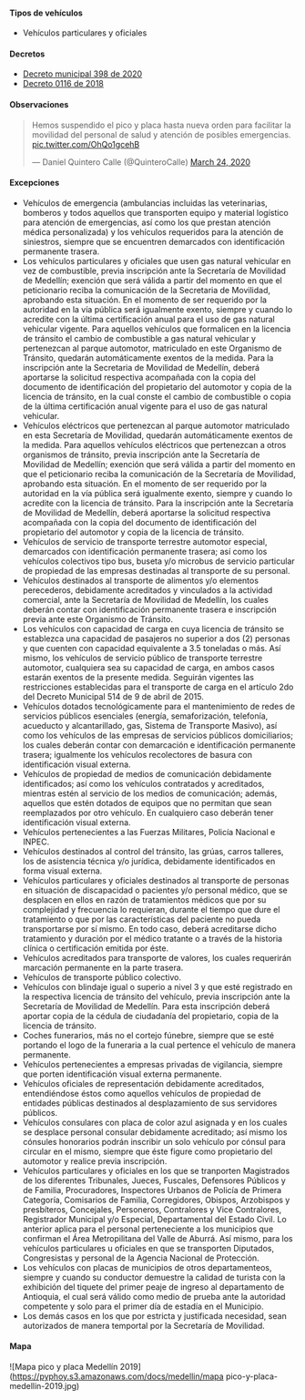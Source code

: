 #### Tipos de vehículos

- Vehículos particulares y oficiales

#### Decretos

- [Decreto municipal 398 de 2020](https://normograma.info/medellin/normograma/docs/pdf/mjd_alcamed_0398_2020.pdf)
- [Decreto 0116 de 2018](https://www.medellin.gov.co/movilidad/jdownloads/Normas/Normatividad/Decretos%20Municipales/2018/decreto_0116_de_2018.pdf)

#### Observaciones

<blockquote class="twitter-tweet"><p lang="es" dir="ltr">Hemos suspendido el pico y placa hasta nueva orden para facilitar la movilidad del personal de salud y atención de posibles emergencias. <a href="https://t.co/OhQo1gcehB">pic.twitter.com/OhQo1gcehB</a></p>&mdash; Daniel Quintero Calle (@QuinteroCalle) <a href="https://twitter.com/QuinteroCalle/status/1242284868186374144?ref_src=twsrc%5Etfw">March 24, 2020</a></blockquote> <script async src="https://platform.twitter.com/widgets.js" charset="utf-8"></script>

#### Excepciones

- Vehículos de emergencia (ambulancias incluidas las veterinarias, bomberos y todos aquellos que transporten equipo y material logístico para atención de emergencias, así como los que prestan atención médica personalizada) y los vehículos requeridos para la atención de siniestros, siempre que se encuentren demarcados con identificación permanente trasera.
- Los vehículos particulares y oficiales que usen gas natural vehicular en vez de combustible, previa inscripción ante la Secretaría de Movilidad de Medellín; exención que será válida a partir del momento en que el peticionario reciba la comunicación de la Secretaria de Movilidad, aprobando esta situación. En el momento de ser requerido por la autoridad en la vía pública será igualmente exento, siempre y cuando lo acredite con la última certificación anual para el uso de gas natural vehicular vigente. Para aquellos vehículos que formalicen en la licencia de tránsito el cambio de combustible a gas natural vehicular y pertenezcan al parque automotor, matriculado en este Organismo de Tránsito, quedarán automáticamente exentos de la medida. Para la inscripción ante la Secretaria de Movilidad de Medellín, deberá aportarse la solicitud respectiva acompañada con la copia del documento de identificación del propietario del automotor y copia de la licencia de tránsito, en la cual conste el cambio de combustible o copia de la última certificación anual vigente para el uso de gas natural vehicular.
- Vehículos eléctricos que pertenezcan al parque automotor matriculado en esta Secretaría de Movilidad, quedarán automáticamente exentos de la medida. Para aquellos vehículos eléctricos que pertenezcan a otros organismos de tránsito, previa inscripción ante la Secretaría de Movilidad de Medellín; exención que será válida a partir del momento en que el peticionario reciba la comunicación de la Secretaría de Movilidad, aprobando esta situación. En el momento de ser requerido por la autoridad en la vía pública será igualmente exento, siempre y cuando lo acredite con la licencia de tránsito. Para la inscripción ante la Secretaría de Movilidad de Medellín, deberá aportarse la solicitud respectiva acompañada con la copia del documento de identificación del propietario del automotor y copia de la licencia de tránsito.
- Vehículos de servicio de transporte terrestre automotor especial, demarcados con identificación permanente trasera; así como los vehículos colectivos tipo bus, buseta y/o microbus de servicio particular de propiedad de las empresas destinadas al transporte de su personal.
- Vehículos destinados al transporte de alimentos y/o elementos perecederos, debidamente acreditados y vinculados a la actividad comercial, ante la Secretaría de Movilidad de Medellín, los cuales deberán contar con identificación permanente trasera e inscripción previa ante este Organismo de Tránsito.
- Los vehículos con capacidad de carga en cuya licencia de tránsito se establezca una capacidad de pasajeros no superior a dos (2) personas y que cuenten con capacidad equivalente a 3.5 toneladas o más. Así mismo, los vehículos de servicio público de transporte terrestre automotor, cualquiera sea su capacidad de carga, en ambos casos estarán exentos de la presente medida. Seguirán vigentes las restricciones establecidas para el transporte de carga en el artículo 2do del Decreto Municipal 514 de 9 de abril de 2015.
- Vehículos dotados tecnológicamente para el mantenimiento de redes de servicios públicos esenciales (energía, semaforización, telefonía, acueducto y alcantarillado, gas, Sistema de Transporte Masivo), así como los vehículos de las empresas de servicios públicos domiciliarios; los cuales deberán contar con demarcación e identificación permanente trasera; igualmente los vehículos recolectores de basura con identificación visual externa.
- Vehículos de propiedad de medios de comunicación debidamente identificados; así como los vehículos contratados y acreditados, mientras estén al servicio de los medios de comunicación; además, aquellos que estén dotados de equipos que no permitan que sean reemplazados por otro vehículo. En cualquiero caso deberán tener identificación visual externa.
- Vehículos pertenecientes a las Fuerzas Militares, Policía Nacional e INPEC.
- Vehículos destinados al control del tránsito, las grúas, carros talleres, los de asistencia técnica y/o jurídica, debidamente identificados en forma visual externa.
- Vehículos particulares y oficiales destinados al transporte de personas en situación de discapacidad o pacientes y/o personal médico, que se desplacen en ellos en razón de tratamientos médicos que por su complejidad y frecuencia lo requieran, durante el tiempo que dure el tratamiento o que por las características del paciente no pueda transportarse por sí mismo. En todo caso, deberá acreditarse dicho tratamiento y duración por el médico tratante o a través de la historia clínica o certificación emitida por éste.
- Vehículos acreditados para transporte de valores, los cuales requerirán marcación permanente en la parte trasera.
- Vehículos de transporte público colectivo.
- Vehículos con blindaje igual o superio a nivel 3 y que esté registrado en la respectiva licencia de tránsito del vehículo, previa inscripción ante la Secretaría de Movilidad de Medellín. Para esta inscripción deberá aportar copia de la cédula de ciudadanía del propietario, copia de la licencia de tránsito.
- Coches funerarios, más no el cortejo fúnebre, siempre que se esté portando el logo de la funeraria a la cual pertence el vehículo de manera permanente.
- Vehículos pertenecientes a empresas privadas de vigilancia, siempre que porten identificación visual externa permanente.
- Vehículos oficiales de representación debidamente acreditados, entendiéndose éstos como aquellos vehículos de propiedad de entidades públicas destinados al desplazamiento de sus servidores públicos.
- Vehículos consulares con placa de color azul asignada y en los cuales se desplace personal consular debidamente acreditado; así mismo los cónsules honorarios podrán inscribir un solo vehículo por cónsul para circular en el mismo, siempre que éste figure como propietario del automotor y realice previa inscripción.
- Vehículos particulares y oficiales en los que se tranporten Magistrados de los diferentes Tribunales, Jueces, Fuscales, Defensores Públicos y de Familia, Procuradores, Inspectores Urbanos de Policía de Primera Categoría, Comisarios de Familia, Corregidores, Obispos, Arzobispos y presbíteros, Concejales, Personeros, Contralores y Vice Contralores, Registrador Municipal y/o Especial, Departamental del Estado Civil. Lo anterior aplica para el personal perteneciente a los municipios que confirman el Área Metropilitana del Valle de Aburrá. Así mismo, para los vehículos particulares u oficiales en que se transporten Diputados, Congresistas y personal de la Agencia Nacional de Protección.
- Los vehículos con placas de municipios de otros departamenteos, siempre y cuando su conductor demuestre la calidad de turista con la exhibición del tiquete del primer peaje de ingreso al departamento de Antioquia, el cual será válido como medio de prueba ante la autoridad competente y solo para el primer día de estadía en el Municipio.
- Los demás casos en los que por estricta y justificada necesidad, sean autorizados de manera temportal por la Secretaría de Movilidad.

#### Mapa

![Mapa pico y placa Medellín 2019](https://pyphoy.s3.amazonaws.com/docs/medellin/mapa pico-y-placa-medellin-2019.jpg)
